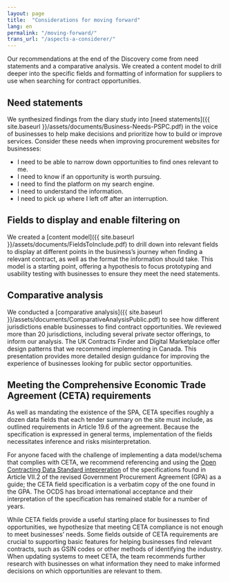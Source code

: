 ```yaml
---
layout: page
title:  "Considerations for moving forward"
lang: en
permalink: "/moving-forward/"
trans_url: "/aspects-a-considerer/"
---
```


Our recommendations at the end of the Discovery come from need statements and a comparative analysis. We created a content model to drill deeper into the specific fields and formatting of information for suppliers to use when searching for contract opportunities.

## Need statements
We synthesized findings from the diary study into [need statements]({{ site.baseurl }}/assets/documents/Business-Needs-PSPC.pdf) in the voice of businesses to help make decisions and prioritize how to build or improve services. Consider these needs when improving procurement websites for businesses:
* I need to be able to narrow down opportunities to find ones relevant to me.
* I need to know if an opportunity is worth pursuing.
* I need to find the platform on my search engine.
* I need to understand the information.
* I need to pick up where I left off after an interruption.

## Fields to display and enable filtering on
We created a [content model]({{ site.baseurl }}/assets/documents/FieldsToInclude.pdf) to drill down into relevant fields to display at different points in the business’s journey when finding a relevant contract, as well as the format the information should take. This model is a starting point, offering a hypothesis to focus prototyping and usability testing with businesses to ensure they meet the need statements. 

## Comparative analysis
We conducted a [comparative analysis]({{ site.baseurl }}/assets/documents/ComparativeAnalysisPublic.pdf) to see how different jurisdictions enable businesses to find contract opportunities. We reviewed more than 20 jurisdictions, including several private sector offerings, to inform our analysis. The UK Contracts Finder and Digital Marketplace offer design patterns that we recommend implementing in Canada. This presentation provides more detailed design guidance for improving the experience of businesses looking for public sector opportunities.

## Meeting the Comprehensive Economic Trade Agreement (CETA) requirements

As well as mandating the existence of the SPA, CETA specifies roughly a dozen data fields that each tender summary on the site must include, as outlined requirements in Article 19.6 of the agreement. Because the specification is expressed in general terms, implementation of the fields necessitates inference and risks misinterpretation.  

For anyone faced with the challenge of implementing a data model/schema that complies with CETA, we recommend referencing and using the [Open Contracting Data Standard intepreration](https://standard.open-contracting.org/profiles/gpa/master/en/gpa/) of the specifications found in Article VII.2 of the revised Government Procurement Agreement (GPA) as a guide; the CETA field specification is a verbatim copy of the one found in the GPA. The OCDS has broad international acceptance and their interpretation of the specification has remained stable for a number of years. 

While CETA fields provide a useful starting place for businesses to find opportunities, we hypothesize that meeting CETA compliance is not enough to meet businesses’ needs. Some fields outside of CETA requirements are crucial to supporting basic features for helping businesses find relevant contracts, such as GSIN codes or other methods of identifying the industry. When updating systems to meet CETA, the team recommends further research with businesses on what information they need to make informed decisions on which opportunities are relevant to them.  
